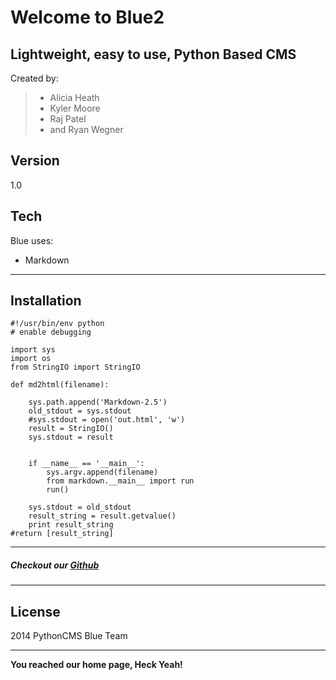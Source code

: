 Welcome to Blue2
=========
Lightweight, easy to use, Python Based CMS
-----------------------------------------

Created by:
> * Alicia Heath
> * Kyler Moore
> * Raj Patel
> * and Ryan Wegner


Version
----

1.0

Tech
-----------

Blue uses:

* Markdown

--------------
Installation
--------------



    #!/usr/bin/env python
    # enable debugging

    import sys
    import os
    from StringIO import StringIO

    def md2html(filename):

	    sys.path.append('Markdown-2.5')
	    old_stdout = sys.stdout
	    #sys.stdout = open('out.html', 'w')
	    result = StringIO()
	    sys.stdout = result


	    if __name__ == '__main__':
	        sys.argv.append(filename)
	        from markdown.__main__ import run
	        run()

	    sys.stdout = old_stdout
	    result_string = result.getvalue()
	    print result_string
    #return [result_string]


------
##### Checkout our [Github][]
---------




License
----

2014 PythonCMS Blue Team


--------
**You reached our home page, Heck Yeah!**

[GitHub]: https://github.com/aheath05/pythoncms.com

